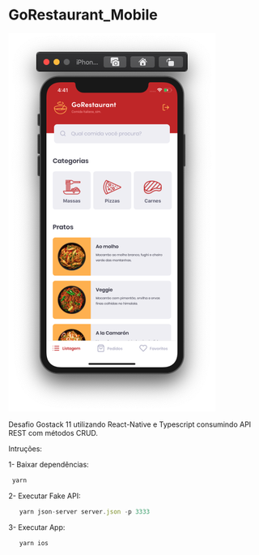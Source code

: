 # GoRestaurant_Mobile

<img src="./src/assets/print.png" />

Desafio Gostack 11 utilizando React-Native e Typescript consumindo API REST com métodos CRUD.

Intruções:

1- Baixar dependências: 
```javascript
 yarn
```

2- Executar Fake API:
```javascript
   yarn json-server server.json -p 3333
```


3- Executar App:
```javascript
   yarn ios
```
